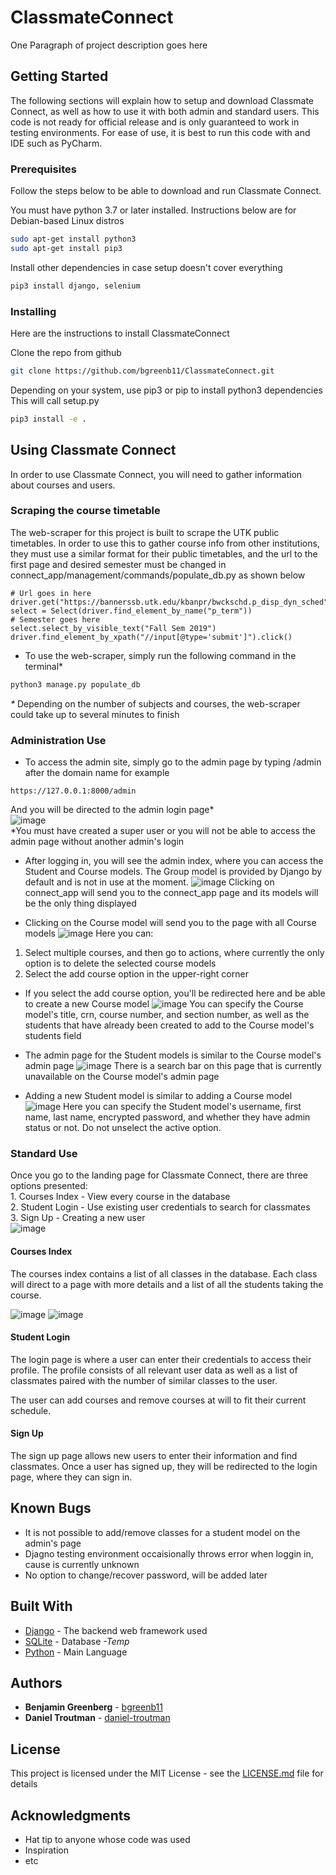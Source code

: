 # ClassmateConnect

One Paragraph of project description goes here

## Getting Started

The following sections will explain how to setup and download Classmate Connect, as well as how to use it with both 
admin and standard users. This code is not ready for official release and is only guaranteed to work in 
testing environments. For ease of use, it is best to run this code with and IDE such as PyCharm.

### Prerequisites

Follow the steps below to be able to download and run Classmate Connect.

You must have python 3.7 or later installed. Instructions below are for Debian-based Linux distros
```bash
sudo apt-get install python3
sudo apt-get install pip3
```

Install other dependencies in case setup doesn't cover everything
```bash
pip3 install django, selenium
```

### Installing

Here are the instructions to install ClassmateConnect

Clone the repo from github
```bash
git clone https://github.com/bgreenb11/ClassmateConnect.git
```

Depending on your system, use pip3 or pip to install python3 dependencies
This will call setup.py
```bash
pip3 install -e .
```


## Using Classmate Connect

In order to use Classmate Connect, you will need to gather information about courses and users. 

### Scraping the course timetable

The web-scraper for this project is built to scrape the UTK public timetables. In order to use
this to gather course info from other institutions, they must use a similar format 
for their public timetables, and the url to the first page and desired semester must be
changed in connect_app/management/commands/populate_db.py as shown below
```
# Url goes in here
driver.get("https://bannerssb.utk.edu/kbanpr/bwckschd.p_disp_dyn_sched")
select = Select(driver.find_element_by_name("p_term"))
# Semester goes here
select.select_by_visible_text("Fall Sem 2019")
driver.find_element_by_xpath("//input[@type='submit']").click()
```

* To use the web-scraper, simply run the following command in the terminal*
```bash
python3 manage.py populate_db
```
_*_ Depending on the number of subjects and courses, the web-scraper could take 
up to several minutes to finish
### Administration Use

* To access the admin site, simply go to the admin page by typing /admin after the domain name for example
```
https://127.0.0.1:8000/admin
```
And you will be directed to the admin login page*<br />
![image](https://user-images.githubusercontent.com/33168761/56465029-a0428f80-63c3-11e9-8364-7ccfe5cc5f63.png)
<br />
*You must have created a super user or you will not be able to access the admin page without another admin's login

* After logging in, you will see the admin index, where you can access the Student and Course models.
The Group model is provided by Django by default and is not in use at the moment.
![image](https://user-images.githubusercontent.com/33168761/56465059-35de1f00-63c4-11e9-8572-49a8d5b209ca.png)
Clicking on connect_app will send you to the connect_app page and its models will be the only thing displayed

* Clicking on the Course model will send you to the page with all Course models
![image](https://user-images.githubusercontent.com/33168761/56465068-72aa1600-63c4-11e9-8888-2ba750134da6.png)
Here you can: <br />
1) Select multiple courses, and then go to actions, where currently the only option is to delete
the selected course models
2) Select the add course option in the upper-right corner

* If you select the add course option, you'll be redirected here and be able to create a new Course model
![image](https://user-images.githubusercontent.com/33168761/56465095-07ad0f00-63c5-11e9-8bd0-6f33ba4d6a9f.png)
You can specify the Course model's title, crn, course number, and section number, as well as the students 
that have already been created to add to the Course model's students field

* The admin page for the Student models is similar to the Course model's admin page
![image](https://user-images.githubusercontent.com/33168761/56465113-7722fe80-63c5-11e9-8a8b-2ca40dfbd04b.png)
There is a search bar on this page that is currently unavailable on the Course model's admin page

* Adding a new Student model is similar to adding a Course model
![image](https://user-images.githubusercontent.com/33168761/56465140-e4369400-63c5-11e9-931e-70bad4fa137f.png)
Here you can specify the Student model's username, first name, last name, encrypted password, and whether
they have admin status or not. Do not unselect the active option.

### Standard Use

Once you go to the landing page for Classmate Connect, there are three options presented:<br />
    1. Courses Index - View every course in the database<br />
    2. Student Login - Use existing user credentials to search for classmates<br />
    3. Sign Up - Creating a new user<br />
![image](https://user-images.githubusercontent.com/39277609/56462451-4032f580-6391-11e9-812c-ea4d58183bb4.png)

#### Courses Index

The courses index contains a list of all classes in the database. Each class will direct to a page with more details
and a list of all the students taking the course.

![image](https://user-images.githubusercontent.com/39277609/56462908-0fef5500-6399-11e9-868e-ba9fec0be442.png)
![image](https://user-images.githubusercontent.com/39277609/56462894-ce5eaa00-6398-11e9-9221-910237f51fbe.png)

#### Student Login

The login page is where a user can enter their credentials to access their profile. The profile consists of all relevant
user data as well as a list of classmates paired with the number of similar classes to the user.

The user can add courses and remove courses at will to fit their current schedule.
#### Sign Up

The sign up page allows new users to enter their information and find classmates. Once a user has signed up, they will
be redirected to the login page, where they can sign in.

## Known Bugs
* It is not possible to add/remove classes for a student model on the admin's page
* Djagno testing environment occaisionally throws error when loggin in, cause is currently unknown
* No option to change/recover password, will be added later


## Built With

* [Django](https://docs.djangoproject.com/en/2.2/) - The backend web framework used
* [SQLite](https://www.sqlite.org/index.html) - Database _-Temp_
* [Python](https://www.python.org/) - Main Language

## Authors

* **Benjamin Greenberg**  - [bgreenb11](https://github.com/bgreenb11)
* **Daniel Troutman** - [daniel-troutman](https://github.com/daniel-troutman)

## License

This project is licensed under the MIT License - see the [LICENSE.md](LICENSE.md) file for details

## Acknowledgments

* Hat tip to anyone whose code was used
* Inspiration
* etc
